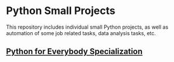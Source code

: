 # Python Small Projects

This repository includes individual small Python projects, as well as automation of some job related tasks, data analysis tasks, etc.

## [Python for Everybody Specialization](https://www.coursera.org/account/accomplishments/specialization/certificate/2NDJ2F4CN24B)

